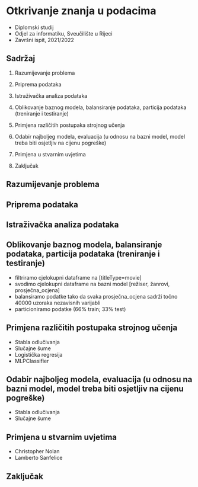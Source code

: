 # Otkrivanje znanja u podacima

- Diplomski studij
- Odjel za informatiku, Sveučilište u Rijeci
- Završni ispit, 2021/2022

## Sadržaj


1.	Razumijevanje problema
2.	Priprema podataka

3.	Istraživačka analiza podataka

4.	Oblikovanje baznog modela, balansiranje podataka, particija podataka (treniranje i testiranje)

5.	Primjena različitih postupaka strojnog učenja

6.	Odabir najboljeg modela, evaluacija (u odnosu na bazni model, model treba biti osjetljiv na cijenu pogreške)

7.	Primjena u stvarnim uvjetima

8.	Zaključak


## Razumijevanje problema

## Priprema podataka

## Istraživačka analiza podataka

## Oblikovanje baznog modela, balansiranje podataka, particija podataka (treniranje i testiranje)
    
  - filtriramo cjelokupni dataframe na [titleType=movie]
  - svodimo cjelokupni dataframe na bazni model [režiser, žanrovi, prosječna_ocjena]
  - balansiramo podatke tako da svaka prosječna_ocjena sadrži točno 40000 uzoraka nezavisnih varijabli
  - particioniramo podatke (66% train; 33% test)


## Primjena različitih postupaka strojnog učenja
    
  - Stabla odlučivanja
  - Slučajne šume
  - Logistička regresija
  - MLPClassifier


## Odabir najboljeg modela, evaluacija (u odnosu na bazni model, model treba biti osjetljiv na cijenu pogreške)
    
  - Stabla odlučivanja
  - Slučajne šume


## Primjena u stvarnim uvjetima

  - Christopher Nolan
  - Lamberto Sanfelice


## Zaključak

